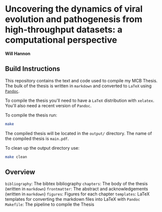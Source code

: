 # Uncovering the dynamics of viral evolution and pathogenesis from high-throughput datasets: a computational perspective

**Will Hannon**

## Build Instructions

This repository contains the text and code used to compile my MCB Thesis. The bulk of the thesis is written in `markdown` and converted to `LaTeX` using [`Pandoc`](https://pandoc.org/MANUAL.html).

To compile the thesis you'll need to have a `LaTeX` distribution with `xelatex`. You'll also need a recent version of `Pandoc`.

To compile the thesis run:

```bash
make
```

The compiled thesis will be located in the `output/` directory. The name of the compiled thesis is `main.pdf`.

To clean up the output directory use:

```bash
make clean
```

## Overview

`bibliography`: The bibtex bibliography
`chapters`: The body of the thesis (written in `markdown`)
`frontmatter`: The abstract and acknowledgements (written in `markdown`)
`figures`: Figures for each chapter
`templates`: LaTeX templates for converting the markdown files into LaTeX with `Pandoc`
`Makefile`: The pipeline to compile the Thesis
